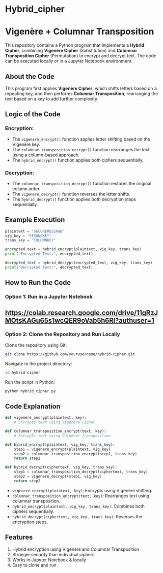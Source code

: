 # Hybrid_cipher
#  Vigenère + Columnar Transposition

This repository contains a Python program that implements a **Hybrid Cipher**, combining **Vigenère Cipher** (Substitution) and **Columnar Transposition Cipher** (Permutation) to encrypt and decrypt text. The code can be executed locally or in a Jupyter Notebook environment.

##  About the Code
This program first applies **Vigenère Cipher**, which shifts letters based on a repeating key, and then performs **Columnar Transposition**, rearranging the text based on a key to add further complexity.

##  Logic of the Code
### Encryption:
- The `vigenere_encrypt()` function applies letter shifting based on the Vigenère key.
- The `columnar_transposition_encrypt()` function rearranges the text using a column-based approach.
- The `hybrid_encrypt()` function applies both ciphers sequentially.

### Decryption:
- The `columnar_transposition_decrypt()` function restores the original column order.
- The `vigenere_decrypt()` function reverses the letter shifts.
- The `hybrid_decrypt()` function applies both decryption steps sequentially.

##  Example Execution
```python
plaintext = "SECUREMESSAGE"
vig_key = "STRONGKEY"
trans_key = "COLUMNKEY"

encrypted_text = hybrid_encrypt(plaintext, vig_key, trans_key)
print("Encrypted Text:", encrypted_text)

decrypted_text = hybrid_decrypt(encrypted_text, vig_key, trans_key)
print("Decrypted Text:", decrypted_text)
```

##  How to Run the Code
### Option 1: Run in a Jupyter Notebook
## https://colab.research.google.com/drive/11gRzJMOtsKAGu65s1wcQER9oVab5h6RI?authuser=1

### Option 2: Clone the Repository and Run Locally
Clone the repository using Git:
```sh
git clone https://github.com/yourusername/hybrid-cipher.git
```
Navigate to the project directory:
```sh
cd hybrid-cipher
```
Run the script in Python:
```sh
python hybrid_cipher.py
```

##  Code Explanation
```python
def vigenere_encrypt(plaintext, key):
    # Encrypts text using Vigenère Cipher

def columnar_transposition_encrypt(text, key):
    # Encrypts text using Columnar Transposition

def hybrid_encrypt(plaintext, vig_key, trans_key):
    step1 = vigenere_encrypt(plaintext, vig_key)
    step2 = columnar_transposition_encrypt(step1, trans_key)
    return step2

def hybrid_decrypt(ciphertext, vig_key, trans_key):
    step1 = columnar_transposition_decrypt(ciphertext, trans_key)
    step2 = vigenere_decrypt(step1, vig_key)
    return step2
```
- `vigenere_encrypt(plaintext, key)`: Encrypts using Vigenère shifting.
- `columnar_transposition_encrypt(text, key)`: Rearranges text using columnar transposition.
- `hybrid_encrypt(plaintext, vig_key, trans_key)`: Combines both ciphers sequentially.
- `hybrid_decrypt(ciphertext, vig_key, trans_key)`: Reverses the encryption steps.

##  Features
1) Hybrid encryption using Vigenère and Columnar Transposition
2) Stronger security than individual ciphers
3) Works in Jupyter Notebook & locally
4) Easy to clone and run



